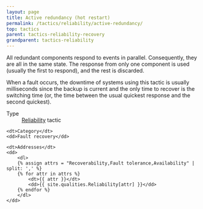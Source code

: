 ```yaml
---
layout: page
title: Active redundancy (hot restart)
permalink: /tactics/reliability/active-redundancy/
top: tactics
parent: tactics-reliability-recovery
grandparent: tactics-reliability
---
```


All redundant components respond to events in parallel. Consequently, they are all in the same state. The response from only one component is used (usually the
first to respond), and the rest is discarded.

When a fault occurs, the downtime of systems using this tactic is usually milliseconds since the backup is current and the only time to recover is the switching
time (or, the time between the usual quickest response and the second quickest).

<dl>
    <dt>Type</dt>
    <dd><a href="{{ '/quality/reliability/' | relative_url }}">Reliability</a> tactic</dd>
    
    <dt>Category</dt>
    <dd>Fault recovery</dd>
    
    <dt>Addresses</dt>
    <dd>
        <dl>
        {% assign attrs = "Recoverability,Fault tolerance,Availability" | split: ',' %}
        {% for attr in attrs %}
            <dt>{{ attr }}</dt>
            <dd>{{ site.qualities.Reliability[attr] }}</dd>
        {% endfor %}
        </dl>
    </dd>
</dl>
